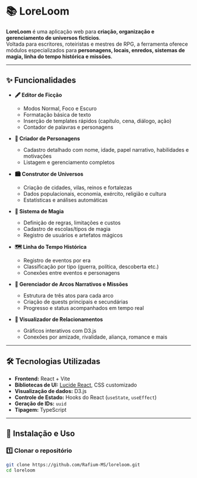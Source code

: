 # 📚 LoreLoom

**LoreLoom** é uma aplicação web para **criação, organização e gerenciamento de universos fictícios**.  
Voltada para escritores, roteiristas e mestres de RPG, a ferramenta oferece módulos especializados para **personagens, locais, enredos, sistemas de magia, linha do tempo histórica e missões**.

---

## ✨ Funcionalidades

- **🖋 Editor de Ficção**  
  - Modos Normal, Foco e Escuro  
  - Formatação básica de texto  
  - Inserção de templates rápidos (capítulo, cena, diálogo, ação)  
  - Contador de palavras e personagens  

- **👤 Criador de Personagens**  
  - Cadastro detalhado com nome, idade, papel narrativo, habilidades e motivações  
  - Listagem e gerenciamento completos  

- **🏙 Construtor de Universos**  
  - Criação de cidades, vilas, reinos e fortalezas  
  - Dados populacionais, economia, exército, religião e cultura  
  - Estatísticas e análises automáticas  

- **🔮 Sistema de Magia**  
  - Definição de regras, limitações e custos  
  - Cadastro de escolas/tipos de magia  
  - Registro de usuários e artefatos mágicos  

- **🗺 Linha do Tempo Histórica**  
  - Registro de eventos por era  
  - Classificação por tipo (guerra, política, descoberta etc.)  
  - Conexões entre eventos e personagens  

- **🎯 Gerenciador de Arcos Narrativos e Missões**  
  - Estrutura de três atos para cada arco  
  - Criação de quests principais e secundárias  
  - Progresso e status acompanhados em tempo real  

- **🔗 Visualizador de Relacionamentos**  
  - Gráficos interativos com D3.js  
  - Conexões por amizade, rivalidade, aliança, romance e mais  

---

## 🛠 Tecnologias Utilizadas

- **Frontend:** React + Vite  
- **Bibliotecas de UI:** [Lucide React](https://lucide.dev/), CSS customizado  
- **Visualização de dados:** D3.js  
- **Controle de Estado:** Hooks do React (`useState`, `useEffect`)  
- **Geração de IDs:** `uuid`  
- **Tipagem:** TypeScript  

---

## 🚀 Instalação e Uso

### 1️⃣ Clonar o repositório
```bash
git clone https://github.com/Rafium-MS/loreloom.git
cd loreloom
